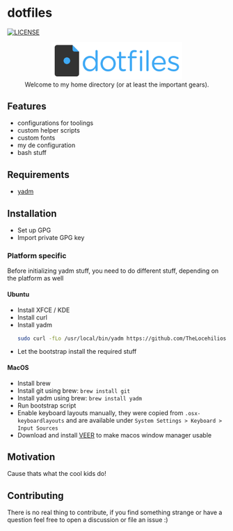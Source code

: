 dotfiles
===
[![LICENSE](https://img.shields.io/github/license/timo-reymann/dotfiles)](https://github.com/timo-reymann/dotfiles/blob/main/LICENSE)

<p align="center">
	<img width="300" src=".github/logo.png">
    <br />
	Welcome to my home directory (or at least the important gears).
</p>


## Features
- configurations for toolings
- custom helper scripts
- custom fonts
- my de configuration
- bash stuff


## Requirements
- [yadm](https://yadm.io/)


## Installation

- Set up GPG
- Import private GPG key


### Platform specific

Before initializing yadm stuff, you need to do different stuff,
depending on the platform as well


#### Ubuntu

- Install XFCE / KDE
- Install curl
- Install yadm
  ```bash
  sudo curl -fLo /usr/local/bin/yadm https://github.com/TheLocehiliosan/yadm/raw/master/yadm && sudo chmod a+x /usr/local/bin/yadm
  ```
- Let the bootstrap install the required stuff


#### MacOS

- Install brew
- Install git using brew: `brew install git`
- Install yadm using brew: `brew install yadm`
- Run bootstrap script
- Enable keyboard layouts manually, they were copied from
  `.osx-keyboardlayouts` and are available under `System Settings >
Keyboard > Input Sources`
- Download and install [VEER](http://veeer.io) to make macos window manager usable

## Motivation

Cause thats what the cool kids do!


## Contributing

There is no real thing to contribute, if you find something strange or
have a question feel free to open a discussion or file an issue :)
